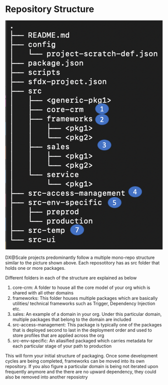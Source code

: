 # Repository Structure

![Repository Structure](../.gitbook/assets/repostructure.png)

DX@Scale projects predominantly follow a multiple mono-repo structure similar to the picture shown above.  Each reposotitory has as src folder that holds one or more packages.

Different folders in each of the structure are explained as below

1. core-crm:  A folder to house all the core model of your org which is shared with all other domains
2. frameworks: This folder houses multiple packages which are basically utilities/ technical frameworks  such as Trigger, Dependency Injection etc.
3. sales:  An example of a domain in your org. Under this particular domain, multiple packages that belong to the domain are included
4. src-access-management:  This package is typically one of the packages that is deployed second to last in the deployment order and used to store profiles that are applied across the org
5. src-env-specific: An aliasified packaged  which carries metadata for each particular stage of your path to production 

This will form your initial structure of packaging. Once some development cycles are being completed,  frameworks can be moved into its own repository.  If you also figure a particular domain is being not iterated upon frequently anymore and the there are no upward dependency, they could also be removed into  another reposiotry

